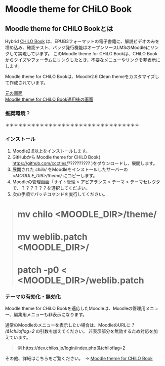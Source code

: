 # Moodle theme for CHiLO Book

## Moodle theme for CHiLO Bookとは

Hybrid [CHiLO Book](https://github.com/cccties/CHiLO-Producer/wiki) は、EPUB3フォーマットの電子書籍に、解説ビデオのみを埋め込み、確認テスト、バッジ発行機能はオープンソースLMSのMoodleにリンクして実現しています。
 このMoodle theme for CHiLO Bookは、CHiLO Bookからクイズやフォーラムにリンクしたとき、不要なメニューやリンクを非表示にします。
 
 Moodle theme for CHiLO Bookは、Moodle2.6 Clean themeをカスタマイズして作成されています。

[元の画面](image1.png)  
[Moodle theme for CHiLO Book適用後の画面](image2.png)  

### 推奨環境？

＊＊＊＊＊＊＊＊＊＊＊＊＊＊＊＊＊＊＊＊＊＊＊＊＊＊＊＊＊＊＊

### インストール

1. Moodle2.6以上をインストールします。
2. GitHubから Moodle theme for CHiLO Book( https://github.com/cccties/?????????? )をダウンロードし、展開します。
3. 展開された _chilo/_ をMoodleをインストールしたサーバーの _<MOODLE_DIR>/theme/_ にコピーします。
4. Moodleの管理画面「サイト管理 > アピアランス > テーマ > テーマセレクタ で、？？？？？？を選択してください。
5. 次の手順でパッチコマンドを実行してください。

> # mv chilo <MOODLE_DIR>/theme/
> 
> # mv weblib.patch <MOODLE_DIR>/
> 
> # patch -p0 < <MOODLE_DIR>/weblib.patch

### テーマの有効化・無効化

Moodle theme for CHiLO Bookを適応したMoodleは、Moodleの管理用メニュー、編集用メニューも非表示になります。

通常のMoodleのメニューを表示したい場合は、MoodleのURLに _?(&)chiloflag=2_ の引数を加えてください。
非表示部分を無効するため対応を加えています。

> 例
> https://dev.chilos.jp/login/index.php(&)chiloflag=2

その他、詳細はこちらをご覧ください。　-> [Moodle theme for CHiLO Book](https://github.com/cccties/moodle-theme_chilo/wiki)
